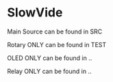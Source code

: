 # SlowVide

Main Source can be found in SRC


Rotary ONLY can be found in TEST


OLED ONLY can be found in ..


Relay ONLY can be found in ..
